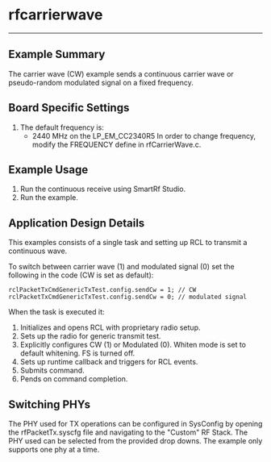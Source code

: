 # rfcarrierwave

---

Example Summary
---------------
The carrier wave (CW) example sends a continuous carrier wave or pseudo-random
modulated signal on a fixed frequency.

Board Specific Settings
-----------------------
1. The default frequency is:
    - 2440 MHz on the LP_EM_CC2340R5
In order to change frequency, modify the FREQUENCY define in rfCarrierWave.c.

Example Usage
-------------
1. Run the continuous receive using SmartRf Studio.
2. Run the example.

Application Design Details
--------------------------
This examples consists of a single task and setting up RCL to transmit a continuous
wave.

To switch between carrier wave (1) and modulated signal (0) set the following
in the code (CW is set as default):

    rclPacketTxCmdGenericTxTest.config.sendCw = 1; // CW
    rclPacketTxCmdGenericTxTest.config.sendCw = 0; // modulated signal

When the task is executed it:

1. Initializes and opens RCL with proprietary radio setup.
2. Sets up the radio for generic transmit test.
3. Explicitly configures CW (1) or Modulated (0). Whiten mode is set to default
   whitening. FS is turned off.
4. Sets up runtime callback and triggers for RCL events.
4. Submits command.
5. Pends on command completion.

Switching PHYs
--------------
The PHY used for TX operations can be configured in SysConfig by opening the
rfPacketTx.syscfg file and navigating to the "Custom" RF Stack. The PHY used
can be selected from the provided drop downs. The example only supports one phy
at a time.
